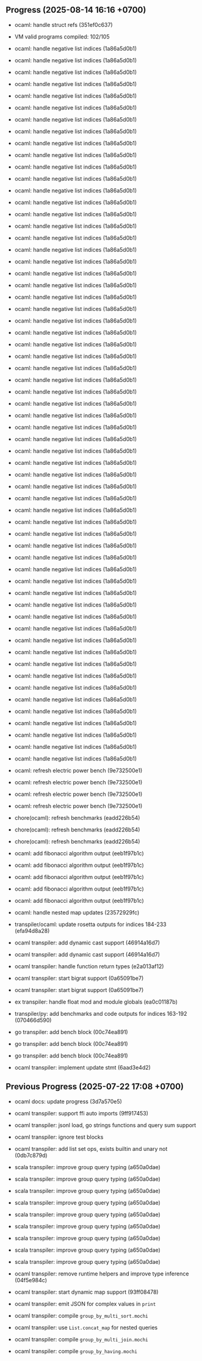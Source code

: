 ## Progress (2025-08-14 16:16 +0700)
- ocaml: handle struct refs (351ef0c637)

- VM valid programs compiled: 102/105

- ocaml: handle negative list indices (1a86a5d0b1)


- ocaml: handle negative list indices (1a86a5d0b1)


- ocaml: handle negative list indices (1a86a5d0b1)


- ocaml: handle negative list indices (1a86a5d0b1)


- ocaml: handle negative list indices (1a86a5d0b1)


- ocaml: handle negative list indices (1a86a5d0b1)


- ocaml: handle negative list indices (1a86a5d0b1)


- ocaml: handle negative list indices (1a86a5d0b1)


- ocaml: handle negative list indices (1a86a5d0b1)


- ocaml: handle negative list indices (1a86a5d0b1)


- ocaml: handle negative list indices (1a86a5d0b1)


- ocaml: handle negative list indices (1a86a5d0b1)


- ocaml: handle negative list indices (1a86a5d0b1)


- ocaml: handle negative list indices (1a86a5d0b1)


- ocaml: handle negative list indices (1a86a5d0b1)


- ocaml: handle negative list indices (1a86a5d0b1)


- ocaml: handle negative list indices (1a86a5d0b1)


- ocaml: handle negative list indices (1a86a5d0b1)


- ocaml: handle negative list indices (1a86a5d0b1)


- ocaml: handle negative list indices (1a86a5d0b1)


- ocaml: handle negative list indices (1a86a5d0b1)


- ocaml: handle negative list indices (1a86a5d0b1)


- ocaml: handle negative list indices (1a86a5d0b1)


- ocaml: handle negative list indices (1a86a5d0b1)


- ocaml: handle negative list indices (1a86a5d0b1)


- ocaml: handle negative list indices (1a86a5d0b1)


- ocaml: handle negative list indices (1a86a5d0b1)


- ocaml: handle negative list indices (1a86a5d0b1)


- ocaml: handle negative list indices (1a86a5d0b1)


- ocaml: handle negative list indices (1a86a5d0b1)


- ocaml: handle negative list indices (1a86a5d0b1)


- ocaml: handle negative list indices (1a86a5d0b1)


- ocaml: handle negative list indices (1a86a5d0b1)


- ocaml: handle negative list indices (1a86a5d0b1)


- ocaml: handle negative list indices (1a86a5d0b1)


- ocaml: handle negative list indices (1a86a5d0b1)


- ocaml: handle negative list indices (1a86a5d0b1)


- ocaml: handle negative list indices (1a86a5d0b1)


- ocaml: handle negative list indices (1a86a5d0b1)


- ocaml: handle negative list indices (1a86a5d0b1)


- ocaml: handle negative list indices (1a86a5d0b1)


- ocaml: handle negative list indices (1a86a5d0b1)


- ocaml: handle negative list indices (1a86a5d0b1)


- ocaml: handle negative list indices (1a86a5d0b1)


- ocaml: handle negative list indices (1a86a5d0b1)


- ocaml: handle negative list indices (1a86a5d0b1)


- ocaml: handle negative list indices (1a86a5d0b1)


- ocaml: handle negative list indices (1a86a5d0b1)


- ocaml: handle negative list indices (1a86a5d0b1)


- ocaml: handle negative list indices (1a86a5d0b1)


- ocaml: handle negative list indices (1a86a5d0b1)


- ocaml: handle negative list indices (1a86a5d0b1)


- ocaml: handle negative list indices (1a86a5d0b1)


- ocaml: handle negative list indices (1a86a5d0b1)


- ocaml: handle negative list indices (1a86a5d0b1)


- ocaml: handle negative list indices (1a86a5d0b1)


- ocaml: handle negative list indices (1a86a5d0b1)


- ocaml: handle negative list indices (1a86a5d0b1)


- ocaml: handle negative list indices (1a86a5d0b1)


- ocaml: handle negative list indices (1a86a5d0b1)


- ocaml: handle negative list indices (1a86a5d0b1)


- ocaml: refresh electric power bench (9e732500e1)


- ocaml: refresh electric power bench (9e732500e1)


- ocaml: refresh electric power bench (9e732500e1)


- ocaml: refresh electric power bench (9e732500e1)


- chore(ocaml): refresh benchmarks (eadd226b54)


- chore(ocaml): refresh benchmarks (eadd226b54)


- chore(ocaml): refresh benchmarks (eadd226b54)


- ocaml: add fibonacci algorithm output (eeb1f97b1c)


- ocaml: add fibonacci algorithm output (eeb1f97b1c)


- ocaml: add fibonacci algorithm output (eeb1f97b1c)


- ocaml: add fibonacci algorithm output (eeb1f97b1c)


- ocaml: add fibonacci algorithm output (eeb1f97b1c)


- ocaml: handle nested map updates (23572929fc)


- transpiler/ocaml: update rosetta outputs for indices 184-233 (efa94d8a28)


- ocaml transpiler: add dynamic cast support (46914a16d7)


- ocaml transpiler: add dynamic cast support (46914a16d7)


- ocaml transpiler: handle function return types (e2a013af12)


- ocaml transpiler: start bigrat support (0a65091be7)


- ocaml transpiler: start bigrat support (0a65091be7)


- ex transpiler: handle float mod and module globals (ea0c01187b)


- transpiler/py: add benchmarks and code outputs for indices 163-192 (070466d590)


- go transpiler: add bench block (00c74ea891)


- go transpiler: add bench block (00c74ea891)


- go transpiler: add bench block (00c74ea891)


- ocaml transpiler: implement update stmt (6aad3e4d2)

## Previous Progress (2025-07-22 17:08 +0700)
- ocaml docs: update progress (3d7a570e5)


- ocaml transpiler: support ffi auto imports (9ff917453)

- ocaml transpiler: jsonl load, go strings functions and query sum support
- ocaml transpiler: ignore test blocks
- ocaml transpiler: add list set ops, exists builtin and unary not (0db7c879d)

- scala transpiler: improve group query typing (a650a0dae)


- scala transpiler: improve group query typing (a650a0dae)


- scala transpiler: improve group query typing (a650a0dae)


- scala transpiler: improve group query typing (a650a0dae)


- scala transpiler: improve group query typing (a650a0dae)


- scala transpiler: improve group query typing (a650a0dae)


- scala transpiler: improve group query typing (a650a0dae)


- scala transpiler: improve group query typing (a650a0dae)


- scala transpiler: improve group query typing (a650a0dae)


- ocaml transpiler: remove runtime helpers and improve type inference (04f5e984c)


- ocaml transpiler: start dynamic map support (93ff08478)


- ocaml transpiler: emit JSON for complex values in `print`
- ocaml transpiler: compile `group_by_multi_sort.mochi`

- ocaml transpiler: use `List.concat_map` for nested queries
- ocaml transpiler: compile `group_by_multi_join.mochi`
- ocaml transpiler: compile `group_by_having.mochi`
